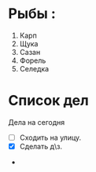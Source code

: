  # Рыбы :
1. Карп
2. Щука
3. Сазан
4. Форель
5. Селедка

 # Список дел 
 
 Дела на сегодня
 * [ ] Сходить на улицу.
 * [X] Сделать д\з.
 * 

